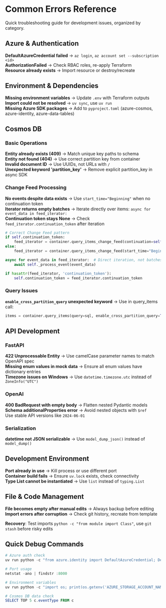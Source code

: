 # Common Errors Reference

Quick troubleshooting guide for development issues, organized by category.

## Azure & Authentication
**DefaultAzureCredential failed** → `az login`, `az account set --subscription <id>`  
**AuthorizationFailed** → Check RBAC roles, re-apply Terraform  
**Resource already exists** → Import resource or destroy/recreate

## Environment & Dependencies
**Missing environment variables** → Update `.env` with Terraform outputs  
**Import could not be resolved** → `uv sync`, use `uv run`  
**Missing Azure SDK packages** → Add to `pyproject.toml` (azure-cosmos, azure-identity, azure-data-tables)

## Cosmos DB

### Basic Operations
**Entity already exists (409)** → Match unique key paths to schema  
**Entity not found (404)** → Use correct partition key from container  
**Invalid document ID** → Use UUIDs, not URLs with `/`  
**Unexpected keyword 'partition_key'** → Remove explicit partition_key in async SDK

### Change Feed Processing
**No events despite data exists** → Use `start_time="Beginning"` when no continuation token  
**Iterator returns empty batches** → Iterate directly over items: `async for event_data in feed_iterator:`  
**Continuation token stays None** → Check `feed_iterator.continuation_token` after iteration

```python
# Correct Change Feed pattern
if self.continuation_token:
    feed_iterator = container.query_items_change_feed(continuation=self.continuation_token)
else:
    feed_iterator = container.query_items_change_feed(start_time="Beginning")

async for event_data in feed_iterator:  # Direct iteration, not batches
    await self._process_event(event_data)

if hasattr(feed_iterator, 'continuation_token'):
    self.continuation_token = feed_iterator.continuation_token
```

### Query Issues
**`enable_cross_partition_query` unexpected keyword** → Use in query_items call:
```python
items = container.query_items(query=sql, enable_cross_partition_query=True)
```

## API Development

### FastAPI
**422 Unprocessable Entity** → Use camelCase parameter names to match OpenAPI spec  
**Missing enum values in mock data** → Ensure all enum values have dictionary entries  
**Timezone issues on Windows** → Use `datetime.timezone.utc` instead of `ZoneInfo("UTC")`

### OpenAI
**400 BadRequest with empty body** → Flatten nested Pydantic models  
**Schema additionalProperties error** → Avoid nested objects with `$ref`  
Use stable API versions like `2024-06-01`

### Serialization
**datetime not JSON serializable** → Use `model_dump_json()` instead of `model_dump()`

## Development Environment
**Port already in use** → Kill process or use different port  
**Container build fails** → Ensure `uv.lock` exists, check connectivity  
**Type List cannot be instantiated** → Use `list` instead of `typing.List`

## File & Code Management
**File becomes empty after manual edits** → Always backup before editing  
**Import errors after corruption** → Check git history, recreate from template  

**Recovery**: Test imports `python -c "from module import Class"`, use `git stash` before risky edits

## Quick Debug Commands
```powershell
# Azure auth check
uv run python -c "from azure.identity import DefaultAzureCredential; DefaultAzureCredential().get_token('https://storage.azure.com/.default')"

# Port usage
netstat -ano | findstr :8000

# Environment variables
uv run python -c "import os; print(os.getenv('AZURE_STORAGE_ACCOUNT_NAME'))"

# Cosmos DB data check
SELECT TOP 5 c.eventType FROM c
```
